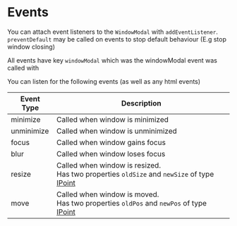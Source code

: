 # Events

You can attach event listeners to the `WindowModal` with `addEventListener`. `preventDefault` may be called on events to stop default behaviour (E.g stop window closing)

All events have key `windowModal` which was the windowModal event was called with

You can listen for the following events (as well as any html events)

| Event Type | Description |
| ------------- | ----- |
| minimize | Called when window is minimized |
| unminimize | Called when window is unminimized |
| focus | Called when window gains focus |
| blur | Called when window loses focus |
| resize | Called when window is resized.<br>Has two properties `oldSize` and `newSize` of type [IPoint](https://github.com/nik-m2/window-modal/blob/master/docs/IPoint.md) |
| move | Called when window is moved.<br>Has two properties `oldPos` and `newPos` of type [IPoint](https://github.com/nik-m2/window-modal/blob/master/docs/IPoint.md) |
